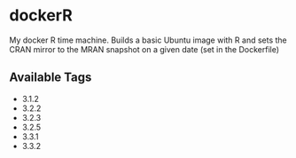 # dockerR

My docker R time machine. Builds a basic Ubuntu image with R and sets the CRAN mirror to the MRAN snapshot on a given date (set in the Dockerfile)

## Available Tags

- 3.1.2
- 3.2.2
- 3.2.3
- 3.2.5
- 3.3.1
- 3.3.2


